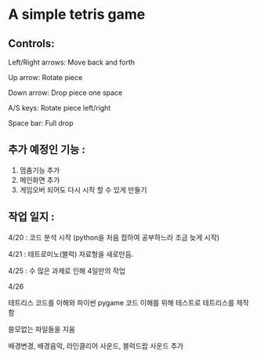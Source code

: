 A simple tetris game
====================

Controls:
---------

Left/Right arrows: Move back and forth

Up arrow: Rotate piece

Down arrow: Drop piece one space

A/S keys: Rotate piece left/right

Space bar: Full drop

추가 예정인 기능 :
---------

1. 멈춤기능 추가
2. 메인화면 추가
3. 게임오버 되어도 다시 시작 할 수 있게 만들기

작업 일지 :
---------

4/20 : 코드 분석 시작 (python을 처음 접하여 공부하느라 조금 늦게 시작)

4/21 : 테트로미노(블럭) 자료형을 새로만듬.

4/25 : 수 많은 과제로 인해 4일만의 작업

4/26

테트리스 코드를 이해와 파이썬 pygame 코드 이해를 위해 테스트로 테트리스를 제작함

쓸모없는 파일들을 지움

배경변경, 배경음악, 라인클리어 사운드, 블럭드랍 사운드 추가

       